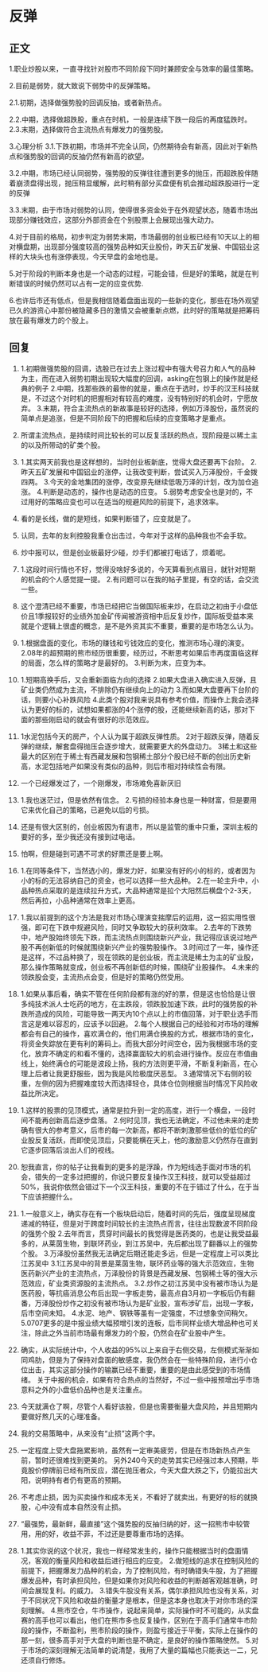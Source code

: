# 反弹

## 正文

1.职业炒股以来，一直寻找针对股市不同阶段下同时兼顾安全与效率的最佳策略。

2.目前是弱势，就大致说下弱势中的反弹策略。

2.1.初期，选择做强势股的回调反抽，或者新热点。

2.2.中期，选择做超跌股，重点在时机，一般是连续下跌一段后的再度猛跌时。
2.3.末期，选择做符合主流热点有爆发力的强势股。

3.心理分析
3.1.下跌初期，市场并不完全认同，仍然期待会有新高，因此对于新热点和强势股的回调的反抽仍然有新高的欲望。

3.2.中期，市场已经认同弱势，强势股的反弹往往遭到更多的抛压，而超跌股伴随着崩溃盘得出现，抛压稍显缓解，此时稍有部分买盘便有机会推动超跌股进行一定的反弹

3.3.末期，由于市场对弱势的认同，使得很多资金处于在外观望状态，随着市场出现部分赚钱效应，这部分外部资金在个别股票上会展现出强大动力。

4.对于目前的格局，初步判定为弱势末期，市场最弱的创业板已经有10天以上的相对横盘期，出现部分强度较高的强势品种如天业股份，昨天五矿发展、中国铝业这样的大块头也有涨停表现，今天早盘的金地也是。

5.对于阶段的判断本身也是一个动态的过程，可能会错，但是好的策略，就是在判断错误的时候仍然可以占有一定的应变优势.

6.也许后市还有低点，但是我相信随着盘面出现的一些新的变化，那些在场外观望已久的游资心中那份被隐藏多日的激情又会被重新点燃，此时好的策略就是把筹码放在最有爆发力的个股上。

## 回复

1. 1.初期做强势股的回调，选股已在过去上涨过程中有强大号召力和人气的品种为主，而在进入弱势初期出现较大幅度的回调，asking在包钢上的操作就是经典的例子
  2.中期，找那些跌的最惨的就是，重点在于选时，炒手的汉王科技就是，不过这个对时机的把握相对有较高的难度，没有特别好的机会时，宁愿放弃。
  3.末期，符合主流热点的新故事是较好的选择，例如万泽股份，虽然说的简单点是追涨，但是不同阶段下的把握和后续的应变策略才是重点。

2. 所谓主流热点，是持续时间比较长的可以反复活跃的热点，现阶段是以稀土主的以及所带动的矿类个股。

3. 1.其实两天前我也是这样想的，当时创业板新底，觉得大盘还要再下台阶。
  2.昨天五矿发展和中国铝业的涨停，让我改变判断，尝试买入万泽股份，千金拨四两。
  3.今天的金地集团的涨停，改变原先继续低吸万泽的计划，改为加仓追涨。
  4.判断是动态的，操作也是动态的应变。
  5.弱势考虑安全也是对的，不过用好的策略应变也可以在适当的规避风险的前提下，追求效率。

4. 看的是长线，做的是短线，如果判断错了，应变就是了。

5. 认同，去年的友利控股我重仓出击过，今年对于这样的品种我也不会手软。

6. 炒中报可以，但是创业板最好少碰，炒手们都被打电话了，烦着呢。

7. 1.这段时间行情也不好，觉得没啥好多说的，今天算看到点眉目，就针对短期的机会的个人感觉提一提。
  2.有问题可以在我的帖子里提，有空的话，会交流一些。

8. 这个澄清已经不重要，市场已经把它当做国际板来炒，在启动之初由于小盘低价且1季报较好的业绩外加金矿传闻被游资相中后反复炒作，国际板受益本来就是个逻辑上很虚的概念，是不是外资其实不重要，重要的是市场怎么认为。

9. 1.根据盘面的变化，市场的赚钱和亏钱效应的变化，推测市场心理的演变。
  2.08年的超预期的熊市经历很重要，经历过，不断思考如果后市再度面临这样的局面，怎么样的策略才是最好的。
  3.判断为末，应变为本。

10. 1.短期高换手后，又会重新面临方向的选择
  2.如果大盘进入确实进入反弹，且矿业类仍然成为主流，不排除仍有继续向上的动力
  3.而如果大盘要再下台阶的话，则要小心补跌风险
  4.此类个股对我来说具有参考价值，而操作上我会选择认为更好的标的，试想如果都涨的4个涨停的股，还能继续新高的话，那对下面的那些刚启动的就会有很好的示范效应。

11. 1水泥包括今天的房产，个人认为属于超跌反弹性质。
  2对于超跌反弹，随着反弹的继续，解套盘得抛压会逐步增大，就需要更大的外盘动力。
  3稀土和这些最大的区别在于稀土有西藏发展和包钢稀土部分个股已经不断的创出历史新高，水泥包括地产如果没有类似的品种，则后市相对持续性会有限。

12. 一个已经爆发过了，一个刚爆发，市场难免喜新厌旧

13. 1.我也迷茫过，但是依然有信念。
  2.亏损的经验本身也是一种财富，但是要用它来优化自己的策略，已避免以后的亏损。

14. 还是有很大区别的，创业板因为有退市，所以是监管的重中只重，深圳主板的要好的多，至少我还没有接到过电话。

15. 怕啊，但是碰到可遇不可求的好票还是要上啊。

16. 1.在同等条件下，当然选小的，爆发力好，如果没有好的小的标的，或者因为小的标的无法容纳自己的资金，也可以选择一些大品种。
  2.在一轮主升中，小品种热点采取的是连续拉升方式，大品种通常是拉个大阳然后横盘个2-3天，然后再拉，小品种通常在效率上更高。

17. 1.我以前提到的这个方法是我对市场心理演变揣摩后的运用，这一招实用性很强，即可在下跌中规避风险，同时又争取较大的获利效率。
  2.去年的下跌势中，地产股始终领先下跌，而主流热点则围绕新兴产业，我记得应该说过地产股不再创新低的时候就围绕新兴产业的强势股操作。
  3.时间过了一年，操作还是这样，不过品种换了，现在领跌的是创业板，而主流是稀土为主的矿业股，那么操作策略就变成，创业板不再创新低的时候，围绕矿业股操作。
  4.未来的领跌股会变，主流热点会变，但是好的策略仍然受用。

18. 1.如果从事后看，确实不管在任何阶段都有涨的好的票，但是这也恰恰是让很多纯技术派人士吃药的地方，在主跌段，领跌股加速下跌，此时的强势股的补跌所造成的风险，可能导致一两天内10个点以上的市值回落，对于职业选手而言这是难以容忍的，应该予以回避。
  2.每个人根据自己的经验和对市场的理解都会有自己的操作，喜欢满仓的，他们用满仓换股的方式，根据市场的变化，将资金失踪放在更有利的筹码上。而我大部分时间空仓，因为我根据市场的变化，放弃不确定的和看不懂的，选择赢面较大的机会进行操作。反应在市值曲线上，始终满仓的可能是波段上扬，我的方法则更平滑，不断复利新高，在心理上后者让我更舒服些，因为我是风险极度厌恶型。
  3.通常情况下右侧的较重，左侧的因为把握难度较大而选择轻仓，具体仓位则根据当时情况下风险收益比所决定。

19. 1.这样的股票的见顶模式，通常是拉升到一定的高度，进行一个横盘，一段时间不能再创新高后逐步盘落。
  2.何时见顶，我也无法确定，不过他未来的走势确有很大的参考意义，后市的每一次新高，都将不断刺激那些低价的低位的矿业股反复活跃，而即使见顶后，只要能横在天上，他的激励意义仍然存在直到它逐步回落后淡出人们的视线。

20. 恕我直言，你的帖子让我看到的更多的是浮躁，作为短线选手面对市场的机会，错失的一定多过把握的，你说只要反复操作汉王科技，就可以受益超过50%，我说你依然会错过下一个汉王科技，重要的不在于错过了什么，在于当下应该把握什么。

21. 1.一般意义上，确实存在有一个板块启动后，随着时间的先后，强度呈现梯度递减的特征，但是对于跨度时间较长的主流热点而言，往往出现数波不同阶段的强势个股
  2.去年而言，贯穿时间最长的我觉得是医药类的，也是让我受益最多的，从莱茵生物，到联环药业，到江苏吴中，先后都出现了翻番以上的强势个股。
  3.万泽股份虽然我无法确定后期还能走多远，但是一定程度上可以类比江苏吴中
  3.1江苏吴中的背景是莱茵生物，联环药业等的强大示范效应，生物医药新兴产业的主流热点，万泽股份的背景是西藏发展、包钢稀土等的强大示范效应，矿业类资源股的主流热点。
  3.2.炒作之初江苏吴中没有被市场认为是医药股，等抗癌消息公布后出现一字板走势，最高点自3月初一字板后仍有翻番，万泽股份炒作之初没有被市场认为是矿业股，宣布涉矿后，出现一字板，后市空间未知。
  4.水泥、地产、钢铁等虽有一定强度，不过想象空间稍欠。
  5.0707更多的是中报业绩大幅预增引发的连板，后市同样业绩大增品种也可关注，除此之外当前市场最有爆发力的个股，仍然会在矿业股中产生。

22. 确实，从实际统计中，个人收益的95%以上来自于右侧交易，左侧模式渐渐如同鸡肋，但是为了保持对盘面的敏感度，我仍然会在一些特殊阶段，进行小仓位出击，其实这部分操作的输赢已经不重要，重要的是由此感受到的市场情绪。
  关于中报的机会，如果有符合热点的当然好，不过一些中报预增出乎市场意料之外的小盘低价品种也是关注重点。

23. 今天就满仓了啊，尽管个人看好该股，但是也需要衡量大盘风险，并且短期内要做好熬几天的心理准备。

24. 我的交易策略中，从来没有“止损”这两个字。

25. 一定程度上受大盘拖累影响，虽然有一定审美疲劳，但是在市场新热点产生前，暂时还很难找到更美的。
  另外240今天的走势其实已经强过本人预期，毕竟股价停牌前已经有所反应，潜在抛压者众，今天大盘大跌之下，仍能拉出大阳，说明持有者仍有更高的预期。

26. 不考虑止损，因为买卖操作和成本无关，不看好了就卖出，有更好的标的就换股，心中没有成本自然没有止损。

27. “最强势，最新鲜，最直接”这个强势股的反抽归纳的好，这一招熊市中较管用，用的好，收益不菲，不过还是要尊重市场的选择。

28. 1.其实你说的这个状况，我也一样经常发生的，操作只能根据当时的盘面情况，客观的衡量风险和收益后进行相应的应变。
  2.做短线的追求在控制风险的前提下，把握爆发力品种的机会，为了控制风险，有时确错失牛股，为了把握爆发品种，有时承担风险，但是如果你对风险和收益的判断越客观越准确，时间会展现复利。的威力。
  3.错失牛股没有关系，偶尔承担风险也没有关系，对于不同状况下风险和收益的衡量才是根本，但是这本身也取决于对你市场的深刻理解。
  4.熊市空仓，牛市操作，说起来简单，实际操作时不可能的，从实盘赛的高手也可以看出，他们在熊市多也反复操作，区别在于高手们通常牛市阶段的操作，不断盈利，熊市阶段的操作，则盈亏接近于平衡，实际上在操作的那一刻，很多高手对于大盘的判断也是不确定，是良好的操作策略使然。
  5.对于市场的深刻理解无法简单的说清楚，我用了大量的篇幅也只能表达一二，兄还须自行修炼。
